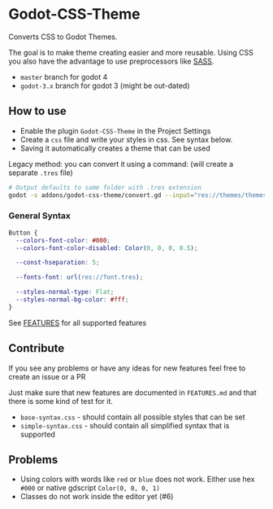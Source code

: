 # Godot-CSS-Theme

Converts CSS to Godot Themes.

The goal is to make theme creating easier and more reusable. Using CSS you also have the advantage to use preprocessors
like [SASS](https://sass-lang.com/).

- `master` branch for godot 4
- `godot-3.x` branch for godot 3 (might be out-dated)

## How to use

- Enable the plugin `Godot-CSS-Theme` in the Project Settings
- Create a `css` file and write your styles in css. See syntax below.
- Saving it automatically creates a theme that can be used

Legacy method: you can convert it using a command: (will create a separate `.tres` file)
```sh
# Output defaults to same folder with .tres extension
godot -s addons/godot-css-theme/convert.gd --input="res://themes/themes.css"
```

### General Syntax

```css
Button {
  --colors-font-color: #000;
  --colors-font-color-disabled: Color(0, 0, 0, 0.5);

  --const-hseparation: 5;

  --fonts-font: url(res://font.tres);

  --styles-normal-type: Flat;
  --styles-normal-bg-color: #fff;
}
```

See [FEATURES](./FEATURES.md) for all supported features

## Contribute

If you see any problems or have any ideas for new features feel free to create an issue or a PR

Just make sure that new features are documented in `FEATURES.md` and that there is some kind of test for it.

- `base-syntax.css` - should contain all possible styles that can be set
- `simple-syntax.css` - should contain all simplified syntax that is supported

## Problems

- Using colors with words like `red` or `blue` does not work. Either use hex `#000` or
  native gdscript `Color(0, 0, 0, 1)`
- Classes do not work inside the editor yet (#6)